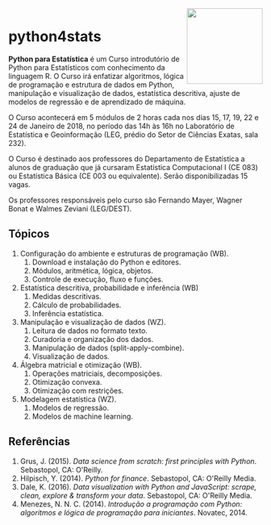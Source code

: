 <img src="http://iconshow.me/media/images/System/plex-icons/png/Other/256/python.png" width="150px" align="right" display="block">

# python4stats

**Python para Estatística** é um Curso introdutório de Python para
Estatísticos com conhecimento da linguagem R.  O Curso irá enfatizar
algoritmos, lógica de programação e estrutura de dados em Python,
manipulação e visualização de dados, estatística descritiva, ajuste de
modelos de regressão e de aprendizado de máquina.

O Curso acontecerá em 5 módulos de 2 horas cada nos dias 15, 17, 19, 22
e 24 de Janeiro de 2018, no período das 14h às 16h no Laboratório de
Estatística e Geoinformação (LEG, prédio do Setor de Ciências Exatas,
sala 232).

O Curso é destinado aos professores do Departamento de Estatística a
alunos de graduação que já cursaram Estatística Computacional I (CE 083)
ou Estatística Básica (CE 003 ou equivalente). Serão disponibilizadas 15
vagas.

Os professores responsáveis pelo curso são Fernando Mayer, Wagner Bonat
e Walmes Zeviani (LEG/DEST).

## Tópicos

  1. Configuração do ambiente e estruturas de programação (WB).
     1. Download e instalação do Python e editores.
     2. Módulos, aritmética, lógica, objetos.
     3. Controle de execução, fluxo e funções.
  2. Estatística descritiva, probabilidade e inferência (WB)
     1. Medidas descritivas.
     2. Cálculo de probabilidades.
     3. Inferência estatística.
  3. Manipulação e visualização de dados (WZ).
     1. Leitura de dados no formato texto.
     2. Curadoria e organização dos dados.
     3. Manipulação de dados (split-apply-combine).
     4. Visualização de dados.
  4. Álgebra matricial e otimização (WB).
     1. Operações matriciais, decomposições.
     2. Otimização convexa.
     3. Otimização com restrições.
  5. Modelagem estatística (WZ).
     1. Modelos de regressão.
     2. Modelos de machine learning.

## Referências

  1. Grus, J. (2015). *Data science from scratch: first principles with
     Python*. Sebastopol, CA: O'Reilly.
  2. Hilpisch, Y. (2014). *Python for finance*. Sebastopol, CA: O'Reilly
     Media.
  3. Dale, K. (2016). *Data visualization with Python and JavaScript:
     scrape, clean, explore & transform your data*. Sebastopol, CA:
     O'Reilly Media.
  4. Menezes, N. N. C. (2014). *Introdução a programação com Python:
     algoritmos e lógica de programação para iniciantes*. Novatec, 2014.
